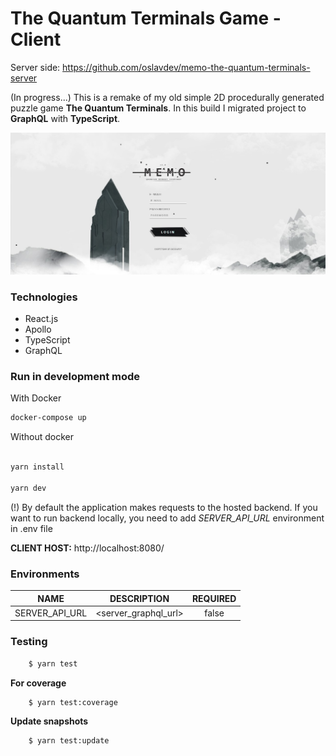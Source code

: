# The Quantum Terminals Game - Client

Server side: https://github.com/oslavdev/memo-the-quantum-terminals-server

(In progress...) This is a remake of my old simple 2D procedurally generated puzzle game **The Quantum Terminals**. In this build I migrated project to **GraphQL** with **TypeScript**.

![Alt text](readme/cover.jpg?raw=true 'Cover')

### Technologies

- React.js
- Apollo
- TypeScript
- GraphQL

### Run in development mode

With Docker 

```sh
docker-compose up
```

Without docker 

```sh

yarn install

yarn dev

```

(!) By default the application makes requests to the hosted backend.
If you want to run backend locally, you need to add *SERVER_API_URL* environment in .env file

**CLIENT HOST:** http://localhost:8080/


### Environments


| NAME           |     DESCRIPTION      |       REQUIRED       |
| -------------- | :------------------: | :------------------: |
| SERVER_API_URL | <server_graphql_url> |        false         |


### Testing

```sh
	$ yarn test

```

**For coverage**

```sh
	$ yarn test:coverage

```

**Update snapshots**

```sh
	$ yarn test:update
```
